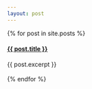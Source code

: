 ```yaml
---
layout: post
---
```


<p>
{% for post in site.posts %}
    <h4><a href="{{ post.url }}">{{ post.title }}</a></h4>
    {{ post.excerpt }}
    <br />
    <br />
{% endfor %}
</p>
